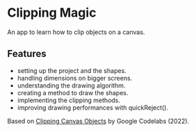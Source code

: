 # Clipping Magic

An app to learn how to clip objects on a canvas.

<!-- <p align="center">
<img src="screenshot.png" style="width:528px;max-width: 100%;">
</p> -->

## Features

- setting up the project and the shapes.
- handling dimensions on bigger screens.
- understanding the drawing algorithm.
- creating a method to draw the shapes.
- implementing the clipping methods.
- improving drawing performances with quickReject().

Based on [Clipping Canvas Objects](https://developer.android.com/codelabs/advanced-android-kotlin-training-clipping-canvas-objects#0) by Google Codelabs (2022).
